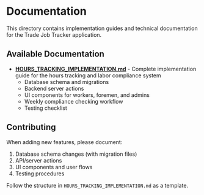 # Documentation

This directory contains implementation guides and technical documentation for the Trade Job Tracker application.

## Available Documentation

- **[HOURS_TRACKING_IMPLEMENTATION.md](./HOURS_TRACKING_IMPLEMENTATION.md)** - Complete implementation guide for the hours tracking and labor compliance system
  - Database schema and migrations
  - Backend server actions
  - UI components for workers, foremen, and admins
  - Weekly compliance checking workflow
  - Testing checklist

## Contributing

When adding new features, please document:
1. Database schema changes (with migration files)
2. API/server actions
3. UI components and user flows
4. Testing procedures

Follow the structure in `HOURS_TRACKING_IMPLEMENTATION.md` as a template.

